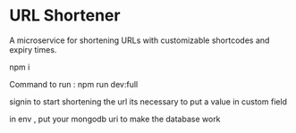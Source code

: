 # URL Shortener

A microservice for shortening URLs with customizable shortcodes and expiry times.

npm i

Command to run : npm run dev:full

signin to start shortening the url
its necessary to put a value in custom field 

in env , put your mongodb uri to make the database work



